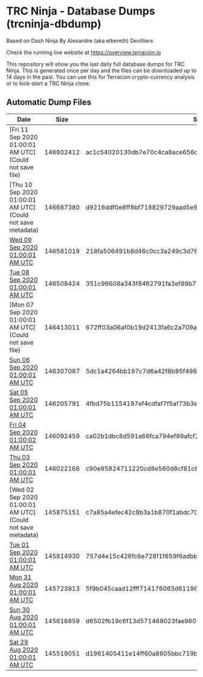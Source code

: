 # TRC Ninja - Database Dumps (trcninja-dbdump)
Based on Dash Ninja By Alexandre (aka elbereth) Devilliers

Check the running live website at https://overview.terracoin.io

This repository will show you the last daily full database dumps for TRC Ninja. This is generated once per day and the files can be downloaded up to 14 days in the past.
You can use this for Terracoin crypto-currency analysis or to kick-start a TRC Ninja clone.


## Automatic Dump Files
| Date | Size | SHA256 |
|--|--|--|
| [Fri 11 Sep 2020 01:00:01 AM UTC](Could not save file) | 146802412 | ac1c54020130db7e70c4ca8ace656d5823e0d253ac4259419a9fd04493e6dbcc | 
| [Thu 10 Sep 2020 01:00:01 AM UTC](Could not save metadata) | 146687380 | d9216ddf0e8ff8bf718829729aad5e9ee5b5e6ceade1b78219d7931787611c3b | 
| [Wed 09 Sep 2020 01:00:01 AM UTC]() | 146581019 | 218fa506491b8d46c0cc3a249c3d763a206e260978de860af900c6acce470336 | 
| [Tue 08 Sep 2020 01:00:01 AM UTC]() | 146508424 | 351c96608a343f8462791fa3ef89b71419bd1afd334c22113704a9cace034291 | 
| [Mon 07 Sep 2020 01:00:01 AM UTC](Could not save file) | 146413011 | 672ff03a06af0b19d2413fa6c2a709a050651642ab17c58052593f0a79511801 | 
| [Sun 06 Sep 2020 01:00:01 AM UTC]() | 146307087 | 5dc1a4264bb197c7d6a42f8b95f4987ded2783f548f11961016167e05a985b60 | 
| [Sat 05 Sep 2020 01:00:01 AM UTC]() | 146205791 | 4fbd75b1154197ef4cdfaf7f5af73b3e9b65d60a8628ddf63b18ab87a314fbdb | 
| [Fri 04 Sep 2020 01:00:02 AM UTC]() | 146092459 | ca02b1dbc8d591a66fca794ef89afcf23972744b0b61b1eeb0d5e13bdcb43a9e | 
| [Thu 03 Sep 2020 01:00:01 AM UTC]() | 146022168 | c90e95824711220cd8e560d8cf81c6499fed66ad1ae9aa86f08e79379ff30b06 | 
| [Wed 02 Sep 2020 01:00:01 AM UTC](Could not save metadata) | 145875151 | c7a85a4efec42c8b3a1b870f1abdc70391664a6d5f4d5acd4eb47c12bb530745 | 
| [Tue 01 Sep 2020 01:00:01 AM UTC]() | 145814930 | 757d4e15c426fc6e728f1f659f6adbb190e71fdde07501c308a6744b0303f60b | 
| [Mon 31 Aug 2020 01:00:01 AM UTC]() | 145723913 | 5f9b045caad12fff714176063d61196e7725b0ddb6485b15db29e7981e01864a | 
| [Sun 30 Aug 2020 01:00:01 AM UTC]() | 145616859 | d6502fb19c6f13d571468023fae98024dacff521da122833fe70b7ef6b351f34 | 
| [Sat 29 Aug 2020 01:00:01 AM UTC]() | 145519051 | d1961405411e14ff60a8805bbc719b57216c3f1984d587a6104769ae74d6f25a | 
